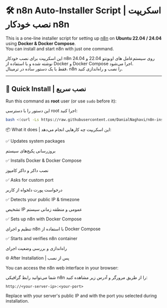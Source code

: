 # 🛠️ n8n Auto-Installer Script | اسکریپت نصب خودکار n8n

This is a one-line installer script for setting up [n8n](https://n8n.io) on **Ubuntu 22.04 / 24.04** using **Docker & Docker Compose**.  
You can install and start n8n with just one command.

این اسکریپت برای نصب خودکار n8n روی سیستم‌عامل های اوبونتو 22.04 و 24.04 نوشته شده و با استفاده از Docker و Docker Compose اجرا می‌شود.  
فقط با یک دستور ساده در ترمینال، n8n را نصب و راه‌اندازی کنید.

---

## 🚀 Quick Install | نصب سریع

Run this command as **root** user (or use `sudo` before it):

این دستور را با دسترسی root اجرا کنید:

```bash
bash <(curl -Ls https://raw.githubusercontent.com/DanialNaghavi/n8n-installer/main/n8n-install.sh)
```

📦 What it does | این اسکریپت چه کارهایی انجام می‌دهد:

✅ Updates system packages

بروزرسانی پکیج‌های سیستم

✅ Installs Docker & Docker Compose

نصب داکر و داکر کامپوز

✅ Asks for custom port

درخواست پورت دلخواه از کاربر

✅ Detects your public IP & timezone

تشخیص IP عمومی و منطقه زمانی سیستم

✅ Sets up n8n with Docker Compose

تنظیم و اجرای n8n با استفاده از Docker Compose

✅ Starts and verifies n8n container

راه‌اندازی و بررسی وضعیت اجرای 


🌐 After Installation | پس از نصب

You can access the n8n web interface in your browser:

شما می‌توانید رابط گرافیکی n8n را از طریق مرورگر و آدرس زیر مشاهده کنید:
```
http://<your-server-ip>:<your-port>
```

Replace <your-server-ip> with your server's public IP and <your-port> with the port you selected during installation.


